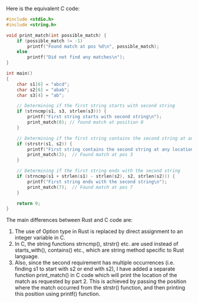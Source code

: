 Here is the equivalent C code:

```c
#include <stdio.h>
#include <string.h>

void print_match(int possible_match) {
    if (possible_match != -1) 
        printf("Found match at pos %d\n", possible_match);
    else
        printf("Did not find any matches\n");
}

int main() 
{
    char s1[6] = "abcd";
    char s2[6] = "abab";
    char s3[4] = "ab";

    // Determining if the first string starts with second string
    if (strncmp(s1, s3, strlen(s3))) {
        printf("First string starts with second string\n");
        print_match(0); // found match at position 0
    }

    // Determining if the first string contains the second string at any location
    if (strstr(s1, s2)) {
        printf("First string contains the second string at any location\n");
        print_match(3);  // Found match at pos 3
    }

    // Determining if the first string ends with the second string
    if (strncmp(s1 + strlen(s1) - strlen(s2), s2, strlen(s2))) {
        printf("First string ends with the second string\n");
        print_match(7);  // Found match at pos 7
    }

    return 0;
}
```
The main differences between Rust and C code are:

1. The use of Option type in Rust is replaced by direct assignment to an integer variable in C.
2. In C, the string functions strncmp(), strstr() etc. are used instead of starts_with(), contains() etc., which are string method specific to Rust language.
3. Also, since the second requirement has multiple occurrences (i.e. finding s1 to start with s2 or end with s2), I have added a separate function print_match() in C code which will print the location of the match as requested by part 2. This is achieved by passing the position where the match occurred from the strstr() function, and then printing this position using printf() function.
